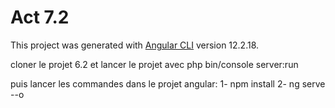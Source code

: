 # Act 7.2

This project was generated with [Angular CLI](https://github.com/angular/angular-cli) version 12.2.18.


 cloner le projet 6.2 et lancer le projet avec php bin/console server:run

 puis lancer les commandes dans le projet angular: 
1- npm install
2- ng serve --o
